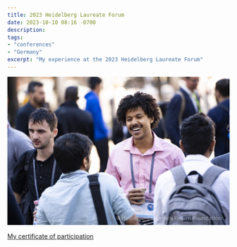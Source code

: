 ```yaml
---
title: 2023 Heidelberg Laureate Forum
date: 2023-10-10 08:16 -0700
description:
tags:
- "conferences"
- "Germany"
excerpt: "My experience at the 2023 Heidelberg Laureate Forum"
---
```



![Me chating with researchers](/assets/posts/Heidelberg-laureate-Forum.jpg)

[My certificate of participation](/assets/posts/10HLF_Certificate_of_Participation_Antonio%20Glenn.pdf)